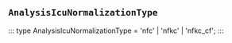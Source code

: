 ## `AnalysisIcuNormalizationType`
:::
type AnalysisIcuNormalizationType = 'nfc' | 'nfkc' | 'nfkc_cf';
:::
